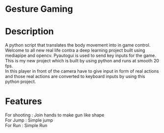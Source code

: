 # Gesture Gaming

<h1>Description</h1>
A python script that translates the body movement into in game control.<br>
Welcome to all new real life contra a deep learning project built using mediapipe and opencv. Pyautogui is used to send key inputs for the game.
This is my new project which is built by using python and runs at smooth 20 fps. <br>
In this player in front of the camera have to give input in form of real actions and those real actions are converted to keyboard inputs by using this python project.<br>

<h1>Features</h1>
For shooting : Join hands to make gun like shape<br>
For Jump : Simple jump <br>
For Run : Simple Run<br>
<br>

